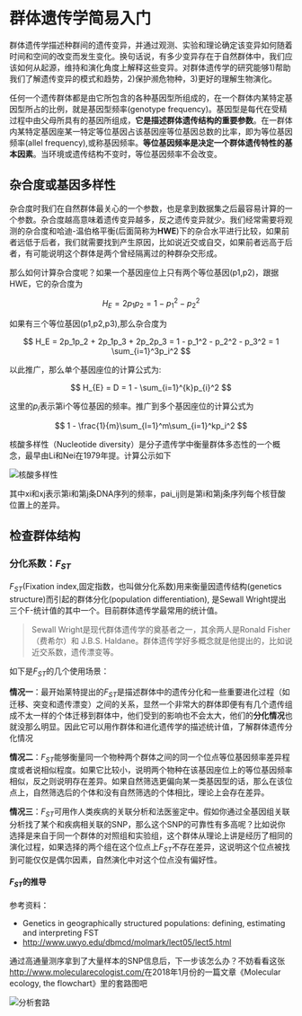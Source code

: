 # 群体遗传学简易入门

群体遗传学描述种群间的遗传变异，并通过观测、实验和理论确定该变异如何随着时间和空间的改变而发生变化。换句话说，有多少变异存在于自然群体中，我们应该如何从起源，维持和演化角度上解释这些变异。对群体遗传学的研究能够1)帮助我们了解遗传变异的模式和趋势，2)保护濒危物种，3)更好的理解生物演化。

任何一个遗传群体都是由它所包含的各种基因型所组成的，在一个群体内某特定基因型所占的比例，就是基因型频率(genotype frequency)。基因型是每代在受精过程中由父母所具有的基因所组成，**它是描述群体遗传结构的重要参数**。在一群体内某特定基因座某一特定等位基因占该基因座等位基因总数的比率，即为等位基因频率(allel frequency),或称基因频率。**等位基因频率是决定一个群体遗传特性的基本因素**。当环境或遗传结构不变时，等位基因频率不会改变。

## 杂合度或基因多样性

杂合度时我们在自然群体最关心的一个参数，也是拿到数据集之后最容易计算的一个参数。杂合度越高意味着遗传变异越多，反之遗传变异就少。我们经常需要将观测的杂合度和哈迪-温伯格平衡(后面简称为**HWE**)下的杂合水平进行比较，如果前者远低于后者，我们就需要找到产生原因，比如说近交或自交，如果前者远高于后者，有可能说明这个群体是两个曾经隔离过的种群杂交形成。

那么如何计算杂合度呢？如果一个基因座位上只有两个等位基因(p1,p2)，跟据HWE，它的杂合度为

$$
H_E = 2p_1p_2 = 1 - p_1^2 - p_2^2
$$

如果有三个等位基因(p1,p2,p3),那么杂合度为

$$
H_E = 2p_1p_2 + 2p_1p_3 + 2p_2p_3 = 1 - p_1^2 - p_2^2 - p_3^2 = 1 \sum_{i=1}^3p_i^2
$$

以此推广，那么单个基因座位的计算公式为:

$$
H_{E} = D = 1 - \sum_{i=1}^{k}p_{i}^2
$$

这里的$p_i$表示第i个等位基因的频率。推广到多个基因座位的计算公式为

$$
1 - \frac{1}{m}\sum_{l=1}^m\sum_{i=1}^kp_i^2
$$

核酸多样性（Nucleotide diversity）是分子遗传学中衡量群体多态性的一个概念，最早由Li和Nei在1979年提。计算公示如下

![核酸多样性](https://wikimedia.org/api/rest_v1/media/math/render/svg/be2956df9d2756a4f051f2516938d4831fcd3771)

其中xi和xj表示第i和第j条DNA序列的频率，pai\_ij则是第i和第j条序列每个核苷酸位置上的差异。

## 检查群体结构

### 分化系数：$F_{ST}$

$F_{ST}$(Fixation index,固定指数，也叫做分化系数)用来衡量因遗传结构(genetics structure)而引起的群体分化(population differentiation), 是Sewall Wright提出三个F-统计值的其中一个。目前群体遗传学最常用的统计值。

> Sewall Wright是现代群体遗传学的奠基者之一，其余两人是Ronald Fisher（费希尔）和 J.B.S. Haldane。群体遗传学好多概念就是他提出的，比如说近交系数，遗传漂变等。

如下是$F_{ST}$的几个使用场景：

**情况一**：最开始莱特提出的$F_{ST}$是描述群体中的遗传分化和一些重要进化过程（如迁移、突变和遗传漂变）之间的关系，显然一个非常大的群体即便有有几个遗传组成不太一样的个体迁移到群体中，他们受到的影响也不会太大，他们的**分化情况**也就没那么明显。因此它可以用作群体和进化遗传学的描述统计值，了解群体遗传分化情况

**情况二**：$F_{ST}$能够衡量同一个物种两个群体之间的同一个位点等位基因频率差异程度或者说相似程度。如果它比较小，说明两个物种在该基因座位上的等位基因频率相似，反之则说明存在差异。如果自然筛选更偏向某一类基因型的话，那么在该位点上，自然筛选后的个体和没有自然筛选的个体相比，理论上会存在差异。

**情况三**：$F_{ST}$可用作人类疾病的关联分析和法医鉴定中。假如你通过全基因组关联分析找了某个和疾病相关联的SNP，那么这个SNP的可靠性有多高呢？比如说你选择是来自于同一个群体的对照组和实验组，这个群体从理论上讲是经历了相同的演化过程，如果选择的两个组在这个位点上$F_{ST}$不存在差异，这说明这个位点被找到可能仅仅是偶尔因素，自然演化中对这个位点没有偏好性。

#### $F_{ST}$的推导

参考资料：

- Genetics in geographically structured populations: defining, estimating and interpreting FST
- <http://www.uwyo.edu/dbmcd/molmark/lect05/lect5.html>


通过高通量测序拿到了大量样本的SNP信息后，下一步该怎么办？不妨看看这张<http://www.molecularecologist.com/>在2018年1月份的一篇文章《Molecular ecology, the flowchart》里的套路图吧

![分析套路](http://oex750gzt.bkt.clouddn.com/18-2-19/37890748.jpg)
